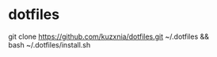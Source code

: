 # dotfiles

git clone https://github.com/kuzxnia/dotfiles.git ~/.dotfiles && \
bash ~/.dotfiles/install.sh
